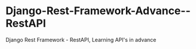 # Django-Rest-Framework-Advance--RestAPI
Django Rest Framework - RestAPI, Learning API's in advance
